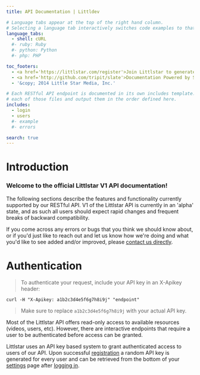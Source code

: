 ```yaml
---
title: API Documentation | Littldev

# Language tabs appear at the top of the right hand column.
# Selecting a language tab interactively switches code examples to that language
language_tabs:
  - shell: cURL
  #- ruby: Ruby
  #- python: Python
  #- php: PHP

toc_footers:
  - <a href='https://littlstar.com/register'>Join Littlstar to generate an API Key</a>
  - <a href='http://github.com/tripit/slate'>Documentation Powered by Slate</a>
  - '&copy; 2014 Little Star Media, Inc.'

# Each RESTful API endpoint is documented in its own includes template. The site layout will iterate over
# each of those files and output them in the order defined here.
includes:
  - login
  - users
  #- example
  #- errors

search: true
---
```


# Introduction

### Welcome to the official Littlstar V1 API documentation!

The following sections describe the features and functionality currently supported by our RESTful API. V1 of the Littlstar API is currently in an 'alpha' state, and as such all users should expect rapid changes and frequent breaks of backward compatibility.

If you come across any errors or bugs that you think we should know about, or if you'd just like to reach out and let us know how we're doing and what you'd like to see added and/or improved, please <a href="mailto:support@littlstar.com?subject=API%20Feedback">contact us directly</a>.

# Authentication

> To authenticate your request, include your API key in an X-Apikey header:

```shell
curl -H "X-Apikey: a1b2c3d4e5f6g7h8i9j" "endpoint"
```

> Make sure to replace `a1b2c3d4e5f6g7h8i9j` with your actual API key.

Most of the Littlstar API offers read-only access to available resources (videos, users, etc). However, there are interactive endpoints that require a user to be authenticated before access can be granted.

Littlstar uses an API key based system to grant authenticated access to users of our API. Upon successful [registration](https://littlstar.com/register) a random API key is generated for every user and can be retrieved from the bottom of your [settings](https://littlstar.com/settings) page after [logging in](https://littlstar.com/login).

<!-- All individual RESTful endpoint documentation output below this point are defined in the source/includes/_* directory. -->
